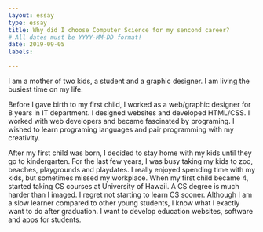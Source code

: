 ```yaml
---
layout: essay
type: essay
title: Why did I choose Computer Science for my sencond career?
# All dates must be YYYY-MM-DD format!
date: 2019-09-05
labels:

---
```



I am a mother of two kids, a student and a graphic designer. I am living the busiest time on my life. 

Before I gave birth to my first child, I worked as a web/graphic designer for 8 years in IT department. I designed websites and developed HTML/CSS. I worked with web developers and became fascinated by programing. I wished to learn programing languages and pair programming with my creativity.

After my first child was born, I decided to stay home with my kids until they go to kindergarten. For the last few years, I was busy taking my kids to zoo, beaches, playgrounds and playdates. I really enjoyed spending time with my kids, but sometimes missed my workplace. When my first child became 4, started taking CS courses at University of Hawaii. A CS degree is much harder than I imaged. I regret not starting to learn CS sooner. Although I am a slow learner compared to other young students, I know what I exactly want to do after graduation. I want to develop education websites, software and apps for students.
